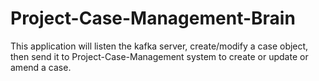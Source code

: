 # Project-Case-Management-Brain
This application will listen the kafka server, create/modify a case object, then send it to Project-Case-Management system to create or update or amend a case.